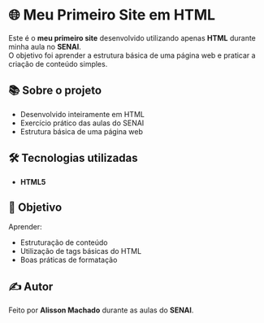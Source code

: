 # 🌐 Meu Primeiro Site em HTML

Este é o **meu primeiro site** desenvolvido utilizando apenas **HTML** durante minha aula no **SENAI**.  
O objetivo foi aprender a estrutura básica de uma página web e praticar a criação de conteúdo simples.

## 📚 Sobre o projeto

- Desenvolvido inteiramente em HTML
- Exercício prático das aulas do SENAI
- Estrutura básica de uma página web

## 🛠 Tecnologias utilizadas

- **HTML5**

## 📌 Objetivo

Aprender:
- Estruturação de conteúdo
- Utilização de tags básicas do HTML
- Boas práticas de formatação

## ✍️ Autor

Feito por **Alisson Machado** durante as aulas do **SENAI**.
